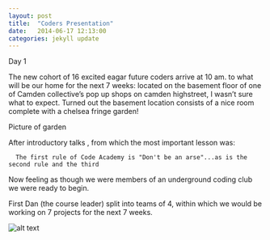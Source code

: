 ```yaml
---
layout: post
title:  "Coders Presentation"
date:   2014-06-17 12:13:00
categories: jekyll update
---
```


Day 1

The new cohort of 16 excited eagar future coders arrive at 10 am. 
to what will be our home for the next 7 weeks: located on the basement 
floor of one of Camden collective’s pop up shops on camden highstreet, I wasn’t sure what to expect. Turned out the basement location consists of a nice room complete with a chelsea fringe garden!

Picture of garden

After introductory talks , from which the most important lesson was:

      The first rule of Code Academy is "Don't be an arse"...as is the second rule and the third

Now feeling as though we were members of an underground coding club we were ready to begin.

First Dan (the course leader) split into teams of 4, within which we would be working on 7 projects for the next 7 weeks.
     
          

![alt text](https://raw.githubusercontent.com/leochilds/leodev/gh-pages/images/Everyone.jpg)
